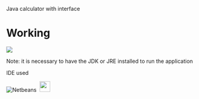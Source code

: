 Java calculator with interface



<p align="center">
<h1>Working</h1>
<img src="https://media.giphy.com/media/v1.Y2lkPTc5MGI3NjExZDk3OGQyZDczNTVlY2Q0ZmZmM2Q3NmM1NTdhYTFjNTkyNTAyOWZkNyZlcD12MV9pbnRlcm5hbF9naWZzX2dpZklkJmN0PWc/STHXJhGrDtbL4GrJFn/giphy.gif?raw=true&s=90 "calculatorsimulation")
</p>

<p>Note: it is necessary to have the JDK or JRE installed to run the application</p>

<p>IDE used
<br>

  ![Netbeans](https://img.shields.io/badge/-netbeans-0D1117?style=for-the-badge&logo=netbeans&logoColor=007ACC&labelColor=0D1117)&nbsp;
  <img src="https://th.bing.com/th/id/R.f348d40c8d60d9dd1c8ef9c654b02705?rik=vWlWz0rp8H2Meg&pid=ImgRaw&r=0g" width="28"/>
</p>
